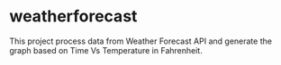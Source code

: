 # weatherforecast
This project process data from Weather Forecast API and generate the graph based on Time Vs Temperature in Fahrenheit. 
